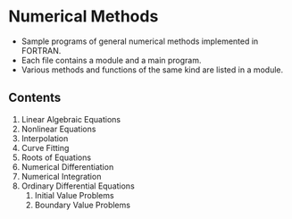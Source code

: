 # Numerical Methods

- Sample programs of general numerical methods implemented in FORTRAN. 
- Each file contains a module and a main program.
- Various methods and functions of the same kind are listed in a module. 

## Contents
1. Linear Algebraic Equations
2. Nonlinear Equations
3. Interpolation
4. Curve Fitting
5. Roots of Equations
6. Numerical Differentiation
7. Numerical Integration
8. Ordinary Differential Equations
    1. Initial Value Problems
    2. Boundary Value Problems
